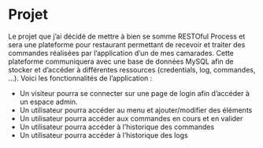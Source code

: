 # Projet
Le projet que j’ai décidé de mettre à bien se somme RESTOful Process et sera une plateforme pour restaurant permettant de recevoir et traiter des commandes réalisées par l’application d’un de mes camarades. 
Cette plateforme communiquera avec une base de données MySQL afin de stocker et d’accéder à différentes ressources (credentials, log, commandes, …). 
Voici les fonctionnalités de l’application :
-	Un visiteur pourra se connecter sur une page de login afin d’accéder à un espace admin.
-	Un utilisateur pourra accéder au menu et ajouter/modifier des éléments
-	Un utilisateur pourra accéder aux commandes en cours et en valider
-	Un utilisateur pourra accéder à l’historique des commandes
-	Un utilisateur pourra accéder à l’historique des logs
